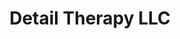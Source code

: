 ---
title: Detail Therapy LLC
description: Car Detailing Services
background: "images/bg.jpg"
logo: "https://upload.wikimedia.org/wikipedia/commons/8/8e/Font_Awesome_5_regular_gem.svg"
---